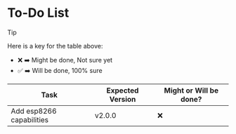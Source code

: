 # To-Do List

> [!TIP]
> Here is a key for the table above:
> - ❌ ➡️ Might be done, Not sure yet
> - ✅ ➡️ Will be done, 100% sure

| Task                     | Expected Version | Might or Will be done? |
|--------------------------|------------------|------------------------|
| Add esp8266 capabilities | v2.0.0           | ❌                      |
